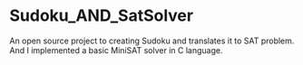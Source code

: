 # Sudoku_AND_SatSolver
An open source project to creating Sudoku and translates it to SAT problem. And I implemented a basic MiniSAT solver in C language.

